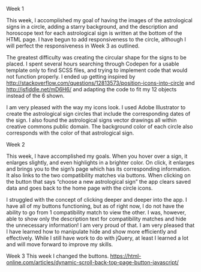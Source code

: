 Week 1

This week, I accomplished my goal of having the images of the astrological signs in a circle, adding a starry background, and the description and horoscope text for each astrological sign is written at the bottom of the HTML page. I have begun to add responsiveness to the circle, although I will perfect the responsiveness in Week 3 as outlined.

The greatest difficulty was creating the circular shape for the signs to be placed. I spent several hours searching through Codepen for a usable template only to find SCSS files, and trying to implement code that would not function properly. I ended up getting inspired by http://stackoverflow.com/questions/12813573/position-icons-into-circle and http://jsfiddle.net/mD6H6/
and adapting the code to fit my 12 objects instead of the 6 shown.

I am very pleased with the way my icons look. I used Adobe Illustrator to create the astrological sign circles that include the corresponding dates of the sign. I also found the astrological signs vector drawings all within creative commons public domain. The background color of each circle also corresponds with the color of that astrological sign.

Week 2

This week, I have accomplished my goals. When you hover over a sign, it enlarges slightly, and even highlights in a brighter color. On click, it enlarges and brings you to the sign’s page which has its corresponding information. It also links to the two compatibility matches via buttons. When clicking on the button that says “choose a new astrological sign” the app clears saved data and goes back to the home page with the circle icons.

I struggled with the concept of clicking deeper and deeper into the app. I have all of my buttons functioning, but as of right now, I do not have the ability to go from 1 compatibility match to view the other. I was, however, able to show only the description text for compatibility matches and hide the unnecessary information! I am very proud of that. I am very pleased that I have learned how to manipulate hide and show more efficiently and effectively. While I still have work to do with jQuery, at least I learned a lot and will move forward to improve my skills.


Week 3
This week I changed the buttons.
https://html-online.com/articles/dynamic-scroll-back-top-page-button-javascript/
